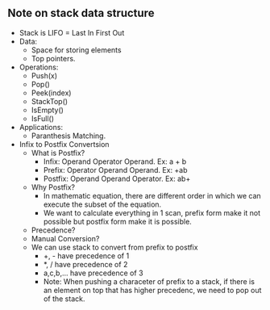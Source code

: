 ## Note on stack data structure
- Stack is LIFO = Last In First Out
- Data:
    - Space for storing elements
    - Top pointers.
- Operations:
    - Push(x)
    - Pop()
    - Peek(index)
    - StackTop()
    - IsEmpty()
    - IsFull()
- Applications:
    - Paranthesis Matching.
- Infix to Postfix Convertsion
    - What is Postfix?
        - Infix: Operand Operator Operand. Ex: a + b
        - Prefix: Operator Operand Operand. Ex: +ab
        - Postfix: Operand Operand Operator. Ex: ab+
    - Why Postfix?
        - In mathematic equation, there are different order in which we can execute the subset of the equation.
        - We want to calculate everything in 1 scan, prefix form make it not possible but postfix form make it is possible.
    - Precedence?
    - Manual Conversion?
    - We can use stack to convert from prefix to postfix
        - +, - have precedence of 1
        - *, / have precedence of 2
        - a,c,b,... have precedence of 3
        - Note: When pushing a characeter of prefix to a stack, if there is an element on top that has higher precedenc, we need to pop out of the stack.

